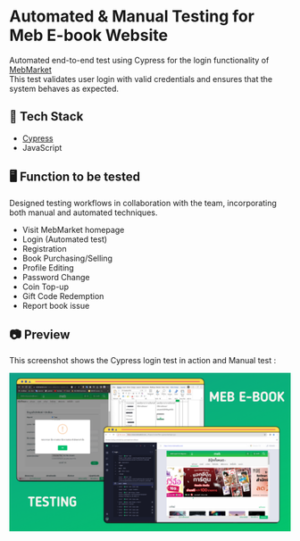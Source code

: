 # Automated & Manual Testing for Meb E-book Website

Automated end-to-end test using Cypress for the login functionality of [MebMarket](https://www.mebmarket.com/)  
This test validates user login with valid credentials and ensures that the system behaves as expected.



## 🔧 Tech Stack

- [Cypress](https://www.cypress.io/)
- JavaScript

## 🖥️ Function to be tested 
Designed testing workflows in collaboration with the team, incorporating both manual and automated techniques.

- Visit MebMarket homepage
- Login (Automated test)
- Registration
- Book Purchasing/Selling
- Profile Editing
- Password Change
- Coin Top-up
- Gift Code Redemption
- Report book issue
  
## 📷 Preview

This screenshot shows the Cypress login test in action and Manual test :

![Cypress Login Test](assets/cypress-login.png)
